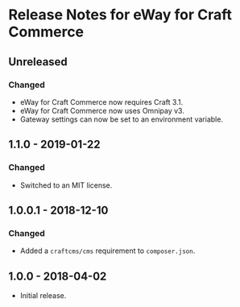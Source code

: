 # Release Notes for eWay for Craft Commerce

## Unreleased

### Changed
- eWay for Craft Commerce now requires Craft 3.1.
- eWay for Craft Commerce now uses Omnipay v3.
- Gateway settings can now be set to an environment variable.

## 1.1.0 - 2019-01-22

### Changed
- Switched to an MIT license.

## 1.0.0.1 - 2018-12-10

### Changed
- Added a `craftcms/cms` requirement to `composer.json`.

## 1.0.0 - 2018-04-02

- Initial release.
